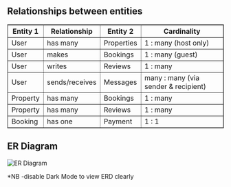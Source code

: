 ## Relationships between entities

<table border="1" cellpadding="6" cellspacing="0">
  <thead>
    <tr>
      <th>Entity 1</th>
      <th>Relationship</th>
      <th>Entity 2</th>
      <th>Cardinality</th>
    </tr>
  </thead>
  <tbody>
    <tr>
      <td>User</td>
      <td>has many</td>
      <td>Properties</td>
      <td>1 : many (host only)</td>
    </tr>
    <tr>
      <td>User</td>
      <td>makes</td>
      <td>Bookings</td>
      <td>1 : many (guest)</td>
    </tr>
    <tr>
      <td>User</td>
      <td>writes</td>
      <td>Reviews</td>
      <td>1 : many</td>
    </tr>
    <tr>
      <td>User</td>
      <td>sends/receives</td>
      <td>Messages</td>
      <td>many : many (via sender & recipient)</td>
    </tr>
    <tr>
      <td>Property</td>
      <td>has many</td>
      <td>Bookings</td>
      <td>1 : many</td>
    </tr>
    <tr>
      <td>Property</td>
      <td>has many</td>
      <td>Reviews</td>
      <td>1 : many</td>
    </tr>
    <tr>
      <td>Booking</td>
      <td>has one</td>
      <td>Payment</td>
      <td>1 : 1</td>
    </tr>
  </tbody>
</table>

## ER Diagram
![ER Diagram](https://raw.githubusercontent.com/fchimbera/alx-bnb-database/main/ERD/erd.png)

*NB -disable Dark Mode to view ERD clearly
